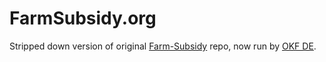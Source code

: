 # FarmSubsidy.org

Stripped down version of original [Farm-Subsidy](https://github.com/openspending/Farm-Subsidy) repo, now run by [OKF DE](https://okfn.de/).
